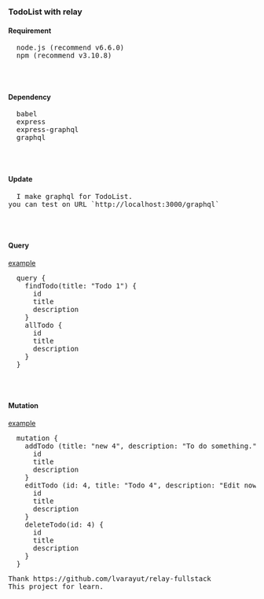 <h3>TodoList with relay</h3>

<h4>Requirement</h4>
<pre>
  node.js (recommend v6.6.0)
  npm (recommend v3.10.8)
</pre>
<br/><br/>
<h4>Dependency</h4>
<pre>
  babel
  express
  express-graphql
  graphql
</pre>
<br/><br/>
<h4>Update</h4>
<pre>  I make graphql for TodoList.
you can test on URL `http://localhost:3000/graphql`</pre>
<br/><br/>
<h4>Query</h4>
<u>example</u>
<pre>
  query {
    findTodo(title: "Todo 1") {
      id
      title
      description
    }
    allTodo {
      id
      title
      description
    }
  }
</pre>
<br/><br/>
<h4>Mutation</h4>
<u>example</u>
<pre>
  mutation {
    addTodo (title: "new 4", description: "To do something.") {
      id
      title
      description
    }
    editTodo (id: 4, title: "Todo 4", description: "Edit now") {
      id
      title
      description
    }
    deleteTodo(id: 4) {
      id
      title
      description
    }
  }
</pre>

<pre>Thank https://github.com/lvarayut/relay-fullstack
This project for learn.</pre>
